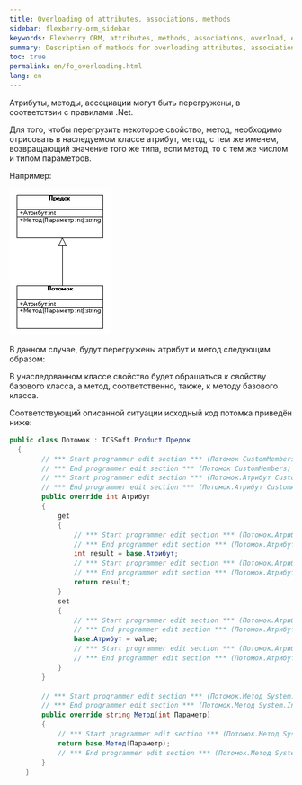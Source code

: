 ```yaml
---
title: Overloading of attributes, associations, methods
sidebar: flexberry-orm_sidebar
keywords: Flexberry ORM, attributes, methods, associations, overload, example
summary: Description of methods for overloading attributes, associations and methods
toc: true
permalink: en/fo_overloading.html
lang: en
---
```


Атрибуты, методы, ассоциации могут быть перегружены, в соответствии с правилами .Net.

Для того, чтобы перегрузить некоторое свойство, метод, необходимо отрисовать в наследуемом классе атрибут, метод, с тем же именем, возвращающий значение того же типа, если метод, то с тем же числом и типом параметров.

Например:

![](/images/pages/products/flexberry-orm/additional-features/override-orm.png)

В данном случае, будут перегружены атрибут и метод следующим образом:

В унаследованном классе свойство будет обращаться к свойству базового класса, а метод, соответственно, также, к методу базового класса.

Соответствующий описанной ситуации исходный код потомка приведён ниже:

```csharp
public class Потомок : ICSSoft.Product.Предок
  {
		// *** Start programmer edit section *** (Потомок CustomMembers)
		// *** End programmer edit section *** (Потомок CustomMembers)
		// *** Start programmer edit section *** (Потомок.Атрибут CustomAttributes)
		// *** End programmer edit section *** (Потомок.Атрибут CustomAttributes)
		public override int Атрибут
		{
			get
			{
				// *** Start programmer edit section *** (Потомок.Атрибут Get start)
				// *** End programmer edit section *** (Потомок.Атрибут Get start)
				int result = base.Атрибут;
				// *** Start programmer edit section *** (Потомок.Атрибут Get end)
				// *** End programmer edit section *** (Потомок.Атрибут Get end)
				return result;
			}
			set
			{
				// *** Start programmer edit section *** (Потомок.Атрибут Set start)
				// *** End programmer edit section *** (Потомок.Атрибут Set start)
				base.Атрибут = value;
				// *** Start programmer edit section *** (Потомок.Атрибут Set end)
				// *** End programmer edit section *** (Потомок.Атрибут Set end)
			}
		}
  
		// *** Start programmer edit section *** (Потомок.Метод System.Int32 CustomAttributes)
		// *** End programmer edit section *** (Потомок.Метод System.Int32 CustomAttributes)
		public override string Метод(int Параметр)
		{
			// *** Start programmer edit section *** (Потомок.Метод System.Int32 method implementation)
			return base.Метод(Параметр);
			// *** End programmer edit section *** (Потомок.Метод System.Int32 method implementation)
		}
	}
```
